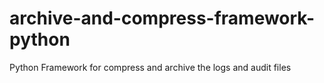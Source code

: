 # archive-and-compress-framework-python
Python Framework for compress and archive the logs and audit files
